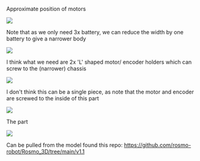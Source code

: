 
Approximate position of motors

![](https://github.com/rosmo-robot/Rosmo_3D/blob/main/V2/images/motorposition.jpeg)

Note that as we only need 3x battery, we can reduce the width by one battery to give a narrower body

![](https://github.com/rosmo-robot/Rosmo_3D/blob/main/V2/images/narrow.jpeg)

I think what we need are 2x 'L' shaped motor/ encoder holders which can screw to the (narrower) chassis

![](https://github.com/rosmo-robot/Rosmo_3D/blob/main/V2/images/twomotors%26card.jpeg)

I don't think this can be a single piece, as note that the motor and encoder are screwed to the inside of this part

![](https://github.com/rosmo-robot/Rosmo_3D/commit/8f1f80097d332e9dfcd231be82594409ca5a149b)

The part 

![](https://raw.githubusercontent.com/rosmo-robot/Rosmo_3D/main/V2/images/encoder.png)

Can be pulled from the model found this repo: https://github.com/rosmo-robot/Rosmo_3D/tree/main/v1.1

